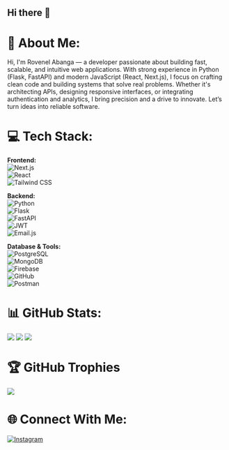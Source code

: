 ## Hi there 👋

<!--
**rovenelabanga001/rovenelabanga001** is a ✨ _special_ ✨ repository because its `README.md` (this file) appears on your GitHub profile.

Here are some ideas to get you started:

- 🔭 I’m currently working on ...
- 🌱 I’m currently learning ...
- 👯 I’m looking to collaborate on ...
- 🤔 I’m looking for help with ...
- 💬 Ask me about ...
- 📫 How to reach me: ...
- 😄 Pronouns: ...
- ⚡ Fun fact: ...
-->
# 💫 About Me:
Hi, I'm Rovenel Abanga — a developer passionate about building fast, scalable, and intuitive web applications. With strong experience in Python (Flask, FastAPI) and modern JavaScript (React, Next.js), I focus on crafting clean code and building systems that solve real problems. Whether it's architecting APIs, designing responsive interfaces, or integrating authentication and analytics, I bring precision and a drive to innovate. Let’s turn ideas into reliable software.

# 💻 Tech Stack:
**Frontend:**  
![Next.js](https://img.shields.io/badge/Next.js-black?style=for-the-badge&logo=next.js&logoColor=white)  
![React](https://img.shields.io/badge/React-20232A?style=for-the-badge&logo=react&logoColor=61DAFB)  
![Tailwind CSS](https://img.shields.io/badge/Tailwind_CSS-06B6D4?style=for-the-badge&logo=tailwind-css&logoColor=white)

**Backend:**  
![Python](https://img.shields.io/badge/Python-3776AB?style=for-the-badge&logo=python&logoColor=white)  
![Flask](https://img.shields.io/badge/Flask-black?style=for-the-badge&logo=flask&logoColor=white)  
![FastAPI](https://img.shields.io/badge/FastAPI-005571?style=for-the-badge&logo=fastapi)  
![JWT](https://img.shields.io/badge/JWT-black?style=for-the-badge&logo=jsonwebtokens&logoColor=white)  
![Email.js](https://img.shields.io/badge/Email.js-2B2D42?style=for-the-badge&logoColor=white)

**Database & Tools:**  
![PostgreSQL](https://img.shields.io/badge/PostgreSQL-316192?style=for-the-badge&logo=postgresql&logoColor=white)  
![MongoDB](https://img.shields.io/badge/MongoDB-4EA94B?style=for-the-badge&logo=mongodb&logoColor=white)  
![Firebase](https://img.shields.io/badge/Firebase-ffca28?style=for-the-badge&logo=firebase&logoColor=black)  
![GitHub](https://img.shields.io/badge/GitHub-181717?style=for-the-badge&logo=github&logoColor=white)  
![Postman](https://img.shields.io/badge/Postman-FF6C37?style=for-the-badge&logo=postman&logoColor=white)

# 📊 GitHub Stats:
![](https://github-readme-stats.vercel.app/api?username=rovenelabanga001&theme=github_dark&hide_border=false&include_all_commits=true&count_private=true)
![](https://github-readme-streak-stats.herokuapp.com/?user=rovenelabanga001&theme=github_dark&hide_border=false)
![](https://github-readme-stats.vercel.app/api/top-langs/?username=rovenelabanga001&theme=github_dark&hide_border=false&layout=compact)

# 🏆 GitHub Trophies
![](https://github-profile-trophy.vercel.app/?username=rovenelabanga001&theme=darkhub&no-frame=false&no-bg=false&margin-w=4)

# 🌐 Connect With Me:
[![Instagram](https://img.shields.io/badge/@rovenel.abanga-E4405F?style=for-the-badge&logo=instagram&logoColor=white)](https://www.instagram.com/rovenel_abanga?igsh=MWJkaG1td2VsbDg3cA%3D%3D&utm_source=qr)




